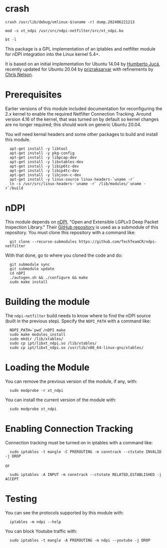# crash

```shell
crash /usr/lib/debug/vmlinux-$(uname -r) dump.202406221213

mod -s xt_ndpi /usr/src/ndpi-netfilter/src/xt_ndpi.ko

bt -l
```
 

This package is a GPL implementation of an iptables and netfilter module for
nDPI integration into the Linux kernel 5.4+.

It is based on an initial implementation for Ubuntu 14.04 by [Humberto
Jucá](https://github.com/betolj/ndpi-netfilter), recently updated for
Ubuntu 20.04 by
[prizraksarvar](https://github.com/prizraksarvar/ndpi-netfilter) with
refinements by [Chris
Nelson](https://github.com/ChrisNelson-CyberReef).

# Prerequisites

Earlier versions of this module included documentation for
reconfiguring the 2.x kernel to enable the required Netfilter
Connection Tracking.  Around version 4.16 of the kernel, that was
turned on by default so kernel changes are no longer required; this
should work on generic Ubuntu 20.04.

You _will_ need kernal headers and some other packages to build and
install this module.

```
  apt-get install -y libtool
  apt-get install -y pkg-config
  apt-get install -y libpcap-dev
  apt-get install -y libxtables-dev
  apt-get install -y libip6tc-dev
  apt-get install -y libip4tc-dev
  apt-get install -y libjson-c-dev
  apt-get install -y linux-source linux-headers-`uname -r`
  ln -s /usr/src/linux-headers-`uname -r` /lib/modules/`uname -r`/build
```

# nDPI

This module depends on
[nDPI](https://www.ntop.org/products/deep-packet-inspection/ndpi/),
"Open and Extensible LGPLv3 Deep Packet Inspection Library."  Their [GitHub repository](https://github.com/ntop/nDPI) is used as a submodule of this repository.  You must clone this repository with a command like:

```
  git clone --recurse-submodules https://github.com/TechTeamCR/ndpi-netfilter
```

With that done, go to where you cloned the code and do:

```
  git submodule sync
  git submodule update
  cd nDPI
  ./autogen.sh && ./configure && make
  sudo make install
```

# Building the module

The `ndpi-netfilter` build needs to know where to find the nDPI source (built in the previous step).  Specify the `NDPI_PATH` with a command like:

```
  NDPI_PATH=`pwd`/nDPI make
  sudo make modules_install
  sudo mkdir /lib/xtables/
  sudo cp ipt/libxt_ndpi.so /lib/xtables/
  sudo cp ipt/libxt_ndpi.so /usr/lib/x86_64-linux-gnu/xtables/
```

# Loading the Module

You can remove the previous version of the module, if any, with:

```
  sudo modprobe -r xt_ndpi
```

You can install the current version of the module with:

```
  sudo modprobe xt_ndpi
```

# Enabling Connection Tracking

Connection tracking must be turned on in iptables with a command like:

```
  sudo iptables -t mangle -C PREROUTING -m conntrack --ctstate INVALID -j DROP 
```

or

```
  sudo iptables -A INPUT -m conntrack --ctstate RELATED,ESTABLISHED -j ACCEPT
```

# Testing

You can see the protocols supported by this module with:

```
  iptables -m ndpi --help
```

You can block Youtube traffic with:

```
  sudo iptables -t mangle -A PREROUTING -m ndpi --youtube -j DROP
```
